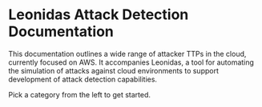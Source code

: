 # Leonidas Attack Detection Documentation

This documentation outlines a wide range of attacker TTPs in the cloud, currently focused on AWS. It accompanies Leonidas, a tool for automating the simulation of attacks against cloud environments to support development of attack detection capabilities.

Pick a category from the left to get started.